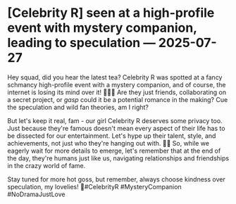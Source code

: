 # [Celebrity R] seen at a high-profile event with mystery companion, leading to speculation — 2025-07-27

Hey squad, did you hear the latest tea? Celebrity R was spotted at a fancy schmancy high-profile event with a mystery companion, and of course, the internet is losing its mind over it! 🕵️‍♀️💫 Are they just friends, collaborating on a secret project, or *gasp* could it be a potential romance in the making? Cue the speculation and wild fan theories, am I right?

But let's keep it real, fam - our girl Celebrity R deserves some privacy too. Just because they're famous doesn't mean every aspect of their life has to be dissected for our entertainment. Let's hype up their talent, style, and achievements, not just who they're hanging out with. 🌟💅 So, while we eagerly wait for more details to emerge, let's remember that at the end of the day, they're humans just like us, navigating relationships and friendships in the crazy world of fame. 

Stay tuned for more hot goss, but remember, always choose kindness over speculation, my lovelies! 💋#CelebrityR #MysteryCompanion #NoDramaJustLove